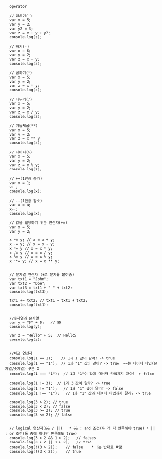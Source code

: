       operator
      
      // 더하기(+)
      var x = 5;
      var y = 2;
      var y2 = 3;
      var z = x + y + y2;
      console.log(z);

      // 빼기(-)
      var x = 5;
      var y = 2;
      var z = x - y;
      console.log(z);

      // 곱하기(*)
      var x = 5;
      var y = 2;
      var z = x * y;
      console.log(z);
      
      // 나누기(/)
      var x = 5;
      var y = 2;
      var z = x / y;
      console.log(z);

      // 거듭제곱(**)
      var x = 5;
      var y = 2;
      var z = x ** y
      console.log(z);

      // 나머지(%)
      var x = 5;
      var y = 2;
      var z = x % y;
      console.log(z);

      // ++(1만큼 증가)  
      var x = 1;
      x++;
      console.log(x);

      // --(1만큼 감소)
      var x = 4;
      x--;
      console.log(x);

      // 값을 할당하기 위한 연산자(+=)
      var x = 5;
      var y = 2;

      x += y; // x = x + y;
      x -= y; // x = x - y;     
      x *= y // x = x * y;
      x /= y // x = x / y;
      x %= y // x = x % y;
      x **= y; // x = x ** y;


      // 문자열 연산자 (+로 문자를 붙여줌)
      var txt1 = "John";
      var txt2 = "Doe";
      var txt3 = txt1 + " " + txt2;
      console.log(txt3);

      txt1 += txt2; // txt1 = txt1 + txt2;
      console.log(txt1);


      //숫자열과 문자열 
      var y = "5" + 5;   // 55
      console.log(y);

      var z = "Hello" + 5;  // Hello5
      console.log(z);


      //비교 연산자
      console.log(1 == 1);    // 1과 1 값이 같아? -> true
      console.log(1 == "1");  // 1과 "1" 값이 같아? -> true  ==는 데이터 타입(문자열/숫자열) 구분 X
      console.log(1 === "1");  // 1과 "1"이 값과 데이터 타입까지 같아? -> false

      console.log(1 != 3);  // 1과 3 값이 달라? -> true
      console.log(1 != "1");   // 1과 "1" 값이 달라? -> false
      console.log(1 !== "1");   // 1과 "1" 값과 데이터 타입까지 달라? -> true

      console.log(3 > 2); // true
      console.log(3 < 2); // false
      console.log(3 >= 2); // true
      console.log(3 <= 2); // false

      
      // logical 연산자(&& / ||)   * && : and 조건(두 개 다 만족해야 true) / || : or 조건(둘 중에 하나만 만족해도 true)
      console.log(3 > 2 && 1 > 2);   // falses
      console.log(3 > 2 || 1 > 2);   // true
      console.log(!(3 > 2));    // false    * !는 반대로 바꿈
      console.log(!(3 < 2));    // true
